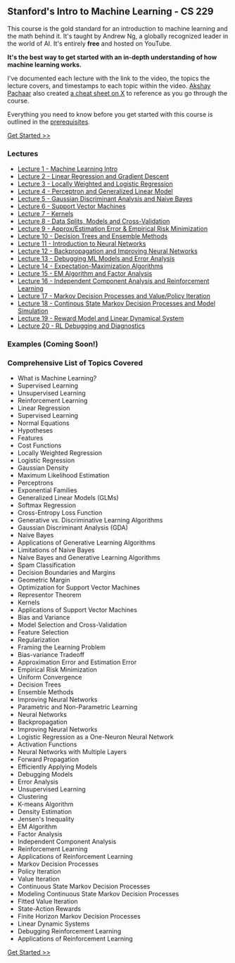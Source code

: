 ## Stanford's Intro to Machine Learning - CS 229

This course is the gold standard for an introduction to machine learning and the math behind it. It's taught by Andrew Ng, a globally recognized leader in the world of AI. It's entirely **free** and hosted on YouTube.

**It's the best way to get started with an in-depth understanding of how machine learning works.**

I've documented each lecture with the link to the video, the topics the lecture covers, and timestamps to each topic within the video. [Akshay Pachaar](https://twitter.com/akshay_pachaar) also created [a cheat sheet on X](https://twitter.com/akshay_pachaar/status/1770427699796078612) to reference as you go through the course.

Everything you need to know before you get started with this course is outlined in the [prerequisites](../road_maps/modeling_prereqs.md).

[Get Started >>](lecture_1.md)

### Lectures

* [Lecture 1 - Machine Learning Intro](lecture_1.md)
* [Lecture 2 - Linear Regression and Gradient Descent](lecture_2.md)
* [Lecture 3 - Locally Weighted and Logistic Regression](lecture_3.md)
* [Lecture 4 - Perceptron and Generalized Linear Model](lecture_4.md)
* [Lecture 5 - Gaussian Discriminant Analysis and Naive Bayes](lecture_5.md)
* [Lecture 6 - Support Vector Machines](lecture_6.md)
* [Lecture 7 - Kernels](lecture_7.md)
* [Lecture 8 - Data Splits, Models and Cross-Validation](lecture_8.md)
* [Lecture 9 - Approx/Estimation Error & Empirical Risk Minimization](lecture_9.md)
* [Lecture 10 - Decision Trees and Ensemble Methods](lecture_10.md)
* [Lecture 11 - Introduction to Neural Networks](lecture_11.md)
* [Lecture 12 - Backpropagation and Improving Neural Networks](lecture_12.md)
* [Lecture 13 - Debugging ML Models and Error Analysis](lecture_13.md)
* [Lecture 14 - Expectation-Maximization Algorithms](lecture_14.md)
* [Lecture 15 - EM Algorithm and Factor Analysis](lecture_15.md)
* [Lecture 16 - Independent Component Analysis and Reinforcement Learning](lecture_16.md)
* [Lecture 17 - Markov Decision Processes and Value/Policy Iteration](lecture_17.md)
* [Lecture 18 - Continous State Markov Decision Processes and Model Simulation](lecture_18.md)
* [Lecture 19 - Reward Model and Linear Dynamical System](lecture_19.md)
* [Lecture 20 - RL Debugging and Diagnostics](lecture_20.md)

### Examples (Coming Soon!)

### Comprehensive List of Topics Covered

* What is Machine Learning?
* Supervised Learning
* Unsupervised Learning
* Reinforcement Learning
* Linear Regression
* Supervised Learning
* Normal Equations
* Hypotheses
* Features
* Cost Functions
* Locally Weighted Regression
* Logistic Regression
* Gaussian Density
* Maximum Likelihood Estimation
* Perceptrons
* Exponential Families
* Generalized Linear Models (GLMs)
* Softmax Regression
* Cross-Entropy Loss Function
* Generative vs. Discriminative Learning Algorithms
* Gaussian Discriminant Analysis (GDA)
* Naive Bayes
* Applications of Generative Learning Algorithms
* Limitations of Naive Bayes
* Naive Bayes and Generative Learning Algorithms
* Spam Classification
* Decision Boundaries and Margins
* Geometric Margin
* Optimization for Support Vector Machines
* Representor Theorem
* Kernels
* Applications of Support Vector Machines
* Bias and Variance
* Model Selection and Cross-Validation
* Feature Selection
* Regularization
* Framing the Learning Problem
* Bias-variance Tradeoff
* Approximation Error and Estimation Error
* Empirical Risk Minimization
* Uniform Convergence
* Decision Trees
* Ensemble Methods
* Improving Neural Networks
* Parametric and Non-Parametric Learning
* Neural Networks
* Backpropagation
* Improving Neural Networks
* Logistic Regression as a One-Neuron Neural Network
* Activation Functions
* Neural Networks with Multiple Layers
* Forward Propagation
* Efficiently Applying Models
* Debugging Models
* Error Analysis
* Unsupervised Learning
* Clustering
* K-means Algorithm
* Density Estimation
* Jensen's Inequality
* EM Algorithm
* Factor Analysis
* Independent Component Analysis
* Reinforcement Learning
* Applications of Reinforcement Learning
* Markov Decision Processes
* Policy Iteration
* Value Iteration
* Continuous State Markov Decision Processes
* Modeling Continuous State Markov Decision Processes
* Fitted Value Iteration
* State-Action Rewards
* Finite Horizon Markov Decision Processes
* Linear Dynamic Systems
* Debugging Reinforcement Learning
* Applications of Reinforcement Learning

[Get Started >>](lecture_1.md)